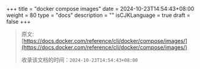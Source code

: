 +++
title = "docker compose images"
date = 2024-10-23T14:54:43+08:00
weight = 80
type = "docs"
description = ""
isCJKLanguage = true
draft = false
+++

> 原文: [https://docs.docker.com/reference/cli/docker/compose/images/](https://docs.docker.com/reference/cli/docker/compose/images/)
>
> 收录该文档的时间：`2024-10-23T14:54:43+08:00`

